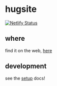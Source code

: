 # hugsite

[![Netlify Status](https://api.netlify.com/api/v1/badges/ed7df053-beef-43be-8c42-730a50a1af6a/deploy-status)](https://app.netlify.com/sites/hugsite/deploys)

## where

find it on the web, [here](https://hugsite.netlify.app)

## development

see the [setup](./docs/setup) docs!
